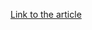 [Link to the article](https://govcert.admin.ch/blog/27/saga-2.0-comes-with-ip-generation-algorithm-ipga)
